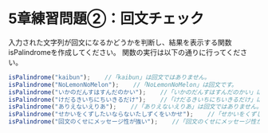 # 5章練習問題②：回文チェック

入力された文字列が回文になるかどうかを判断し、結果を表示する関数isPalindromeを作成してください。
関数の実行は以下の通りに行ってください。

```javascript
isPalindrome("kaibun");    //「kaibun」は回文ではありません。
isPalindrome("NoLemonNoMelon");    //「NoLemonNoMelon」は回文です。
isPalindrome("いかのだんすはすんだのかい");    //「いかのだんすはすんだのかい」は回文です。
isPalindrome("けだるきいちにちいきるだけ");    //「けだるきいちにちいきるだけ」は回文です。
isPalindrome("ありえないえりあ");    //「ありえないえりあ」は回文ではありません。
isPalindrome("せかいをくずしたいならないたしずくをいかせ");    //「せかいをくずしたいならないたしずくをいかせ」は回文です。
isPalindrome("回文のくせにメッセージ性が強い");    //「回文のくせにメッセージ性が強い」は回文ではありません。
```

